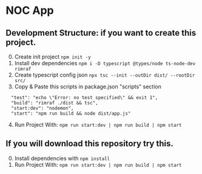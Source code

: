 # NOC App
## Development Structure: if you want to create this project.
0. Create init project ```npm init -y```
1. Install dev dependencies ```npm i -D typescript @types/node ts-node-dev rimraf```
2. Create typescript config json ```npx tsc --init --outDir dist/ --rootDir src/```
3. Copy & Paste this scripts in package.json "scripts" section
  ```
    "test": "echo \"Error: no test specified\" && exit 1",
    "build": "rimraf ./dist && tsc",
    "start:dev": "nodemon",
    "start": "npm run build && node dist/app.js"
  ```
4. Run Project With: ```npm run start:dev | npm run build | npm start```

## If you will download this repository try this.
0. Install dependencies with ```npm install```
1. Run Project With: ```npm run start:dev | npm run build | npm start```